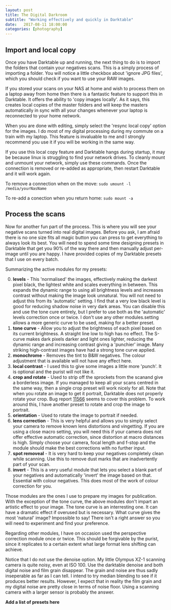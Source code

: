 ```yaml
---
layout: post
title: The Digital Darkroom
subtitle: "Working effectively and quickly in Darktable"
date:   2017-08-11 18:00:00
categories: [photography]
---
```


## Import and local copy

Once you have Darktable up and running, the next thing to do is to import the folders that contain your negatives scans. This is a simply process of importing a folder. You will notice a little checkbox about 'ignore JPG files', which you should check if you want to use your RAW images.

If you stored your scans on your NAS at home and wish to process them on a laptop away from home then there is a fantastic feature to support this in Darktable. It offers the ability to 'copy images locally'. As it says, this creates local copies of the master folders and will keep the masters automatically in sync with all your changes whenever your laptop is reconnected to your home network.

When you are done with editing, simply select the 'resync local copy' option for the images. I do most of my digital processing during my commute on a train with my laptop. This feature is invaluable to me and I strongly recommend you use it if you will be working in the same way.

If you use this local copy feature and Darktable hangs during startup, it may be because linux is struggling to find your network drives. To cleanly mount and unmount your network, simply use these commands. Once the connection is removed or re-added as appropriate, then restart Darktable and it will work again.

To remove a connection when on the move: `sudo umount -l /media/yourNasName`

To re-add a conection when you return home: `sudo mount -a`

## Process the scans

Now for another fun part of the process. This is where you will see your negative scans turned into real digital images. Before you ask, I am afraid there is no one size fits all magic button you can press to get everything to always look its best. You will need to spend some time designing presets in Darktable that get you 90% of the way there and then manually adjust per-image until you are happy. I have provided copies of my Darktable presets that I use on every batch.

Summarizing the active modules for my presets:

0. **levels** - This 'normalised' the images, effectively making the darkest pixel black, the lightest white and scales everything in between. This expands the dynamic range to using all brightness levels and increases contrast without making the image look unnatural. You will not need to adjust this from its 'automatic' setting. I find that a very low black level is good for reducing shadow noise in very dark areas. You can disable this and use the tone cure entirely, but I prefer to use both as the 'automatic' levels correction once or twice. I don't use any other modules.setting allows a more generic curve to be used, making for a better preset.
0. **tone curve** - Allow you to adjust the brightness of each pixel based on its current brightness. A straight line low to high has no effect. The S-curve makes dark pixels darker and light ones lighter, reducing the dynamic range and increasing contrast giving a 'punchier' image. Many striking high-contrast images have had a strong tone curve applied.
0. **monochrome** - Removes the tint to B&W negatives. The colour adjustment that is available will not have any effect here.
0. **local contrast** - I used this to give some images a little more 'punch'. It is optional and the purist will not like it.
0. **crop and rotate** - Used to strip off the sprockets from the scanand give a borderless image. If you managed to keep all your scans centred in the same way, then a single crop preset will work nicely for all. Note that when you rotate an image to get it portrait, Darktable does not properly rotate your crop. Bug report [11566](https://redmine.darktable.org/issues/11566) seems to cover this problem. To work around this, I have another preset to rotate and crop the image to portrait.
0. **orientation** - Used to rotate the image to portrait if needed.
0. **lens correction** - This is very helpful and allows you to simply select your camera to remove known lens distortions and vingetting. If you are using a close macro setting, you will need this if your camera does not offer effective automatic correction, since distortion at macro distances is high. Simply choose your camera, focal length and f-stop and the module should make the best corrections with no further input.
0. **spot removeal** - It is very hard to keep your negatives completely clean while scanning. Use this to remove dust marks that are inadvertently part of your scan.
0. **invert** - This is a very useful module that lets you select a blank part of your negatives and automatically 'invert' the image based on that. Essential with colour negatives. This does most of the work of colour correction for you.

Those modules are the ones I use to prepare my images for publication. With the exception of the tone curve, the above modules don't impart an artistic effect to your image. The tone curve is an interresting one. It can have a dramatic effect if overused but is necessary. What curve gives the most 'natural' image? Impossible to say! There isn't a right answer so you will need to experiment and find your preference.

Regarding other modules, I have on occasion used the perspective correction module once or twice. This should be forgivable by the purist, since it replicates to a certain extent what large format lens shifting can achieve.

Notice that I do not use the denoise option. My little Olympus XZ-1 scanning camera is quite noisy, even at ISO 100. Use the darktable denoise and both digital noise and film grain disappear. The grain and noise are thus sadly inseperable as far as I can tell. I intend to try median blending to see if it produces better results. However, I expect that in reality the film grain and my digital noise are pretty close in terms of noise floor. Using a scanning camera with a larger sensor is probably the answer.

**Add a list of presets here**
